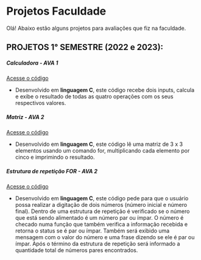 # Projetos Faculdade
Olá! Abaixo estão alguns projetos para avaliações que fiz na faculdade.

## PROJETOS 1° SEMESTRE (2022 e 2023): 

##### Calculadora - AVA 1
[Acesse o código](./projetos_1%C2%B0semestre/Calculadora%20-%20AVA%201/)
- Desenvolvido em **linguagem C**, este código recebe dois inputs, calcula e exibe o resultado de todas as quatro operações com os seus respectivos valores.

##### Matriz - AVA 2
[Acesse o código](./projetos_1%C2%B0semestre/Matriz%20-%20AVA%202/)
- Desenvolvido em **linguagem C**, este código lê uma matriz de 3 x 3 elementos usando um comando for, multiplicando cada elemento por cinco e imprimindo o resultado.

##### Estrutura de repetição FOR - AVA 2
[Acesse o código](./projetos_1%C2%B0semestre/Estrutura%20de%20repeti%C3%A7%C3%A3o%20FOR%20-%20AVA%202/)
- Desenvolvido em **linguagem C**, este código pede para que o usuário possa realizar a digitação de dois números (número inicial e número final). Dentro de uma estrutura de repetição é verificado se o número que está sendo alimentado é um número par ou ímpar. O número é checado numa função que também verifica a informação recebida e retorna o status se é par ou ímpar. Também será exibido uma mensagem com o valor do número e uma frase dizendo se ele é par ou ímpar. Após o término da estrutura de repetição será informado a quantidade total de números pares encontrados.